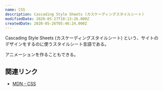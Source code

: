 ```yaml
---
name: CSS
description: Cascading Style Sheets (カスケーディングスタイルシート)
modifiedDate: 2020-05-27T10:13:26.000Z
createdDate: 2020-05-26T05:46:24.000Z
---
```


Cascading Style Sheets (カスケーディングスタイルシート) という、サイトのデザインをするのに使うスタイルシート言語である。

アニメーションを作ることもできる。

## 関連リンク

- [MDN - CSS](https://developer.mozilla.org/ja/docs/Web/CSS)
